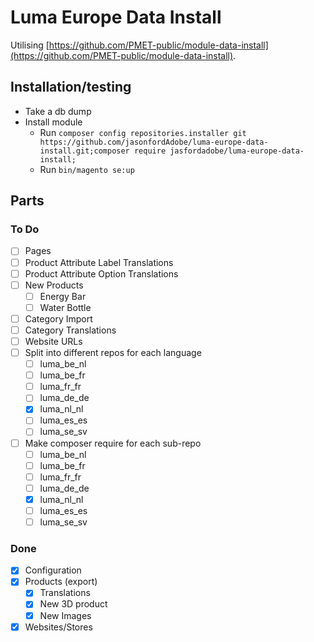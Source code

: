 # Luma Europe Data Install

Utilising [https://github.com/PMET-public/module-data-install](https://github.com/PMET-public/module-data-install).

## Installation/testing

* Take a db dump
* Install module
    - Run `composer config repositories.installer git https://github.com/jasonfordAdobe/luma-europe-data-install.git;composer require jasfordadobe/luma-europe-data-install;`
    - Run `bin/magento se:up`

## Parts

### To Do

* [ ] Pages
* [ ] Product Attribute Label Translations
* [ ] Product Attribute Option Translations
* [ ] New Products
    - [ ] Energy Bar
    - [ ] Water Bottle
* [ ] Category Import
* [ ] Category Translations
* [ ] Website URLs
* [ ] Split into different repos for each language
    - [ ] luma_be_nl
    - [ ] luma_be_fr
    - [ ] luma_fr_fr
    - [ ] luma_de_de
    - [X] luma_nl_nl
    - [ ] luma_es_es
    - [ ] luma_se_sv
* [ ] Make composer require for each sub-repo
    - [ ] luma_be_nl
    - [ ] luma_be_fr
    - [ ] luma_fr_fr
    - [ ] luma_de_de
    - [X] luma_nl_nl
    - [ ] luma_es_es
    - [ ] luma_se_sv

### Done

* [X] Configuration
* [X] Products (export)
    - [X] Translations
    - [X] New 3D product
    - [X] New Images
* [X] Websites/Stores